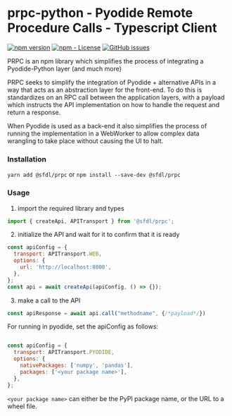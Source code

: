 # prpc-python - Pyodide Remote Procedure Calls - Typescript Client

[![npm version](https://badge.fury.io/js/@sfdl%2Fprpc.svg)](https://badge.fury.io/js/@sfdl%2Fprpc)
[![npm - License](https://img.shields.io/npm/l/@sfdl%2Fprpc.svg)](https://www.npmjs.com/package/@sfdl%2Fprpc)
[![GitHub issues](https://img.shields.io/github/issues/SocialFinanceDigitalLabs/prpc.svg)](https://github.com/SocialFinanceDigitalLabs/prpc/issues)

PRPC is an npm library which simplifies the process of integrating a Pyodide-Python layer (and much more)

PRPC seeks to simplify the integration of Pyodide + alternative APIs in a way that acts as an abstraction layer for the front-end. To do this is standardizes on an RPC call between the application layers, with a payload which instructs the API implementation on how to handle the request and return a response.

When Pyodide is used as a back-end it also simplifies the process of running the implementation in a WebWorker to allow complex data wrangling to take place without causing the UI to halt.

### Installation

`yarn add @sfdl/prpc`
or
`npm install --save-dev @sfdl/prpc`

### Usage

1. import the required library and types

```javascript
import { createApi, APITransport } from '@sfdl/prpc';
```

2. initialize the API and wait for it to confirm that it is ready

```javascript
const apiConfig = {
  transport: APITransport.WEB,
  options: {
    url: 'http://localhost:8000',
  },
};
const api = await createApi(apiConfig, () => {});
```

3. make a call to the API

```javascript
const apiResponse = await api.call("methodname", {/*payload*/})
```

For running in pyodide, set the apiConfig as follows:

```javascript

const apiConfig = {
  transport: APITransport.PYODIDE,
  options: {
    nativePackages: ['numpy', 'pandas'],
    packages: ['<your package name>'],
  },
};
```

`<your package name>` can either be the PyPI package name, or
the URL to a wheel file.
